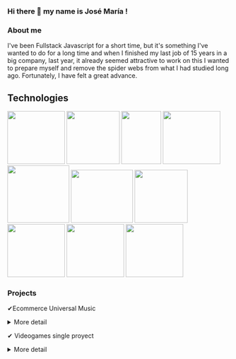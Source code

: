 ### Hi there 👋 my name is José María !

### About me
I've been Fullstack Javascript for a short time, but it's something I've wanted to do for a long time and when I finished my last job of 15 years in a big company, last year, it already seemed attractive to work on this
  I wanted to prepare myself and remove the spider webs from what I had studied long ago. Fortunately, I have felt a great advance.



## Technologies
      
<img src="https://static.javatpoint.com/images/javascript/javascript_logo.png" width="130" height="120"/> <img src="https://encrypted-tbn0.gstatic.com/images?q=tbn:ANd9GcQpngGRjYX1ca7qAADU3K6eGLj7ShQE3L2otdzfryl_Y9Ht2QRoQKYQbsXd36XIxMbYOw0&usqp=CAU" width="120" height="120"/> <img src="https://asivaelpaisco.files.wordpress.com/2016/11/css3.png" width="90" height="120"/> <img src="https://miro.medium.com/max/384/1*To2H39eauxaeYxYMtV1afQ.png" width="130" height="120"/> <img src="https://digital55.com/wp-content/uploads/2022/01/Cuando_y_por_que_debo_usar_redux_en_mis_proyectos_frontend.jpg" width="140" height="130"/> <img src="https://fd-development.com/images/expressjs.png" width="140" height="120"/> <img src="https://images.g2crowd.com/uploads/product/image/large_detail/large_detail_f0b606abb6d19089febc9faeeba5bc05/nodejs-development-services.png" width="120" height="120"/> <img src="https://w7.pngwing.com/pngs/441/460/png-transparent-postgresql-plain-wordmark-logo-icon.png" width="130" height="120"/> <img src="https://styles.redditmedia.com/t5_2qm6k/styles/communityIcon_dhjr6guc03x51.png" width="130" height="120"/> <img src="https://pbs.twimg.com/profile_images/1290672565690695681/0G4bie6b_400x400.jpg" width="130" height="120"/>


### Projects
✔Ecommerce Universal Music
    <details>
        <summary>More detail</summary>
    
  Proyecto en grupo realizado para el Bootcamp Henry, esta aplicación permite ver productos musicales de alta calidad, donde el usuario podrá filtrar productos           por calificación, precio y categorías, el usuario tendrá la posibilidad de agregar productos a un carrito donde solo podrá realizar el pago a travez de Stripe           si se registra con un correo o bien con un usuario de google. Además cuenta con un panel de administración el cual permite al admin listar todos los productos,         eliminar, editar y crear otros. También podrá ver todas las ordenes de compra que se hicieron, confirmarlas o cancelar.

  
  Repo Api Link:  https://github.com/Jos4ma/api-pf-ecommerce

  Repo Client Link:  https://github.com/Jos4ma/client-pf-ecommerce

  Web Link: www.web-universalmusic.app
 
  Described Video Link:  https://www.youtube.com/watch?v=S5DMwwXqmsA
  
  
  Images:
  
  <img src="https://github.com/Jos4ma/data/blob/main/1.png" width="110" height="70">-<img src="https://github.com/Jos4ma/data/blob/main/2.png" width="110" height="70">-<img src="https://github.com/Jos4ma/data/blob/main/3.png" width="110" height="70">-<img src="https://github.com/Jos4ma/data/blob/main/4.png" width="110" height="70">-<img src="https://github.com/Jos4ma/data/blob/main/5.png" width="110" height="70">-<img src="https://github.com/Jos4ma/data/blob/main/6.png" width="110" height="70">-<img src="https://github.com/Jos4ma/data/blob/main/7.png" width="110" height="70">-<img src="https://github.com/Jos4ma/data/blob/main/8.png" width="110" height="70">-<img src="https://github.com/Jos4ma/data/blob/main/9.png" width="110" height="70">
  
  
  
  
  Developed Tools Used:
  
        React

        Tailwindcss

        Redux

        Typescript

        NodeJs

        Express
  
        Stripe
  
        Cloudinary
  
        postgreSQL

        Sequelize

        Auth0
  
</details>


  
✔ Videogames single proyect

<details>
        <summary>More detail</summary>
  
  Proyecto individual de prueba realizado para Henry. Esta aplicación nos permite revisar un catalogo con juegos de video clásicos con sus respectivos detalles en pantalla completa. Además cuenta con pantalla de presentación, y una pantalla para realizar nuestros propios aportes con los juegos ausentes en el catálogo. Recientemente actualizado a responsive versión.
  
Repo Link:    https://github.com/Jos4ma/PI-Videogames-main    
  
Deployment Link:   https://pi-videogames-main-responsive.vercel.app/

 
  
  Images:
  
  <img src="https://github.com/Jos4ma/data/blob/main/videogame1.png" width="110" height="70">-<img src="https://github.com/Jos4ma/data/blob/main/videogame2.png" width="110" height="70">-<img src="https://github.com/Jos4ma/data/blob/main/videogame3.png" width="110" height="70">-<img src="https://github.com/Jos4ma/data/blob/main/videogame4.png" width="110" height="70">
    </details>
  
  
  
<!--
**Jos4ma/Jos4ma** is a ✨ _special_ ✨ repository because its `README.md` (this file) appears on your GitHub profile.

Here are some ideas to get you started:

- 🔭 I’m currently working on ...
- 🌱 I’m currently learning ...
- 👯 I’m looking to collaborate on ...
- 🤔 I’m looking for help with ...
- 💬 Ask me about ...
- 📫 How to reach me: ...
- 😄 Pronouns: ...
- ⚡ Fun fact: ...
-->
